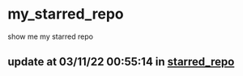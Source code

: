 # my_starred_repo
show me my starred repo

update at 03/11/22 00:55:14 in [starred_repo](./index.html)
---

